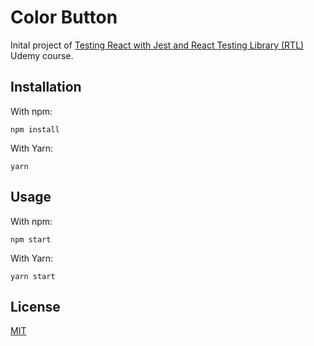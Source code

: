 # Color Button

Inital project of [Testing React with Jest and React Testing Library (RTL)](https://www.udemy.com/course/react-testing-library/) Udemy course.

## Installation

With npm:
```
npm install
```

With Yarn:
```
yarn
```

## Usage

With npm:
```
npm start
```

With Yarn:
```
yarn start
```

## License
[MIT](https://choosealicense.com/licenses/mit/)